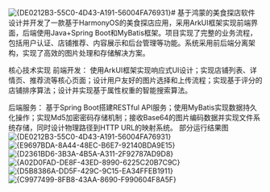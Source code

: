 ![{DE0212B3-55C0-4D43-A191-56004FA76931}](https://github.com/user-attachments/assets/ebafc38e-4eca-4759-ac87-a5fdc4d61f3f)# 基于鸿蒙的美食探店软件
设计并开发了一款基于HarmonyOS的美食探店应用，采用ArkUI框架实现前端界面，后端使用Java+Spring Boot和MyBatis框架。项目实现了完整的业务流程，包括用户认证、店铺推荐、内容展示和后台管理等功能。系统采用前后端分离架构，实现了高效的图片处理和存储解决方案。

核心技术实现
前端开发：
使用ArkUI框架实现响应式UI设计；实现店铺列表、详情页、推荐流等核心页面；设计用户友好的图片选择和上传流程；实现基于评分的店铺排序算法；设计并实现基于属性权重的智能搜索算法。

后端服务：
基于Spring Boot搭建RESTful API服务；使用MyBatis实现数据持久化操作；实现Md5加密密码存储机制；接收Base64的图片编码数据并实现文件系统存储，同时设计物理路径到HTTP URL的映射系统。
部分运行结果图
![{DE0212B3-55C0-4D43-A191-56004FA76931}](https://github.com/user-attachments/assets/a2b4806a-8428-40e1-a186-cd24bdef4e1c)
![{E9697BDA-8A44-48EC-B6E7-92140BDA9E15}](https://github.com/user-attachments/assets/4445948b-9b25-45d2-9606-a3b4eae9c65b)
![{D2361BD6-3B3A-4B5A-A311-2F92787AD9D8}](https://github.com/user-attachments/assets/d7184cf0-c7b9-4467-8fb5-e2ceedf17ef6)
![{A02D0FAD-DE8F-43ED-8990-6225C20B7C9C}](https://github.com/user-attachments/assets/2ee215cd-5e38-4e47-be21-2024bef8fca1)
![{D5B8386A-DD5F-429C-9C15-EA34FFEB1911}](https://github.com/user-attachments/assets/a4acfa62-a217-4231-84ec-08ed4cb5f299)
![{C9977499-8FB8-43AA-8690-F990604F8A5F}](https://github.com/user-attachments/assets/172cb2a6-c7d7-4e25-95cd-0dbab014dc4c)
